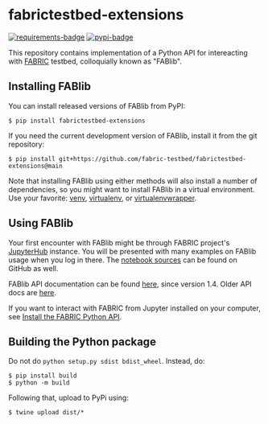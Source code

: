 # fabrictestbed-extensions

[![requirements-badge]][requirements] [![pypi-badge]][pypy]

This repository contains implementation of a Python API for
intereacting with [FABRIC][fabric] testbed, colloquially known as
"FABlib".

## Installing FABlib

You can install released versions of FABlib from PyPI:

```console
$ pip install fabrictestbed-extensions
```

If you need the current development version of FABlib, install it from
the git repository:

```console
$ pip install git+https://github.com/fabric-testbed/fabrictestbed-extensions@main
```

Note that installing FABlib using either methods will also install a
number of dependencies, so you might want to install FABlib in a
virtual environment.  Use your favorite: [venv], [virtualenv], or
[virtualenvwrapper].


## Using FABlib

Your first encounter with FABlib might be through FABRIC project's
[JupyterHub][fabric-jupyter] instance.  You will be presented with
many examples on FABlib usage when you log in there.  The [notebook
sources][fabric-jupyter-examples] can be found on GitHub as well.

FABlib API documentation can be found [here][fablib-api-rtd], since
version 1.4.  Older API docs are [here][fablib-api-old].

If you want to interact with FABRIC from Jupyter installed on your
computer, see [Install the FABRIC Python API][fablib-install].


## Building the Python package

Do not do `python setup.py sdist bdist_wheel`. Instead, do:

```console
$ pip install build
$ python -m build
```

Following that, upload to PyPi using:

```console
$ twine upload dist/*
```

<!-- URLs -->

[requirements]: https://requires.io/github/fabric-testbed/fabrictestbed-extensions/requirements/?branch=main
[requirements-badge]: https://requires.io/github/fabric-testbed/fabrictestbed-extensions/requirements.svg?branch=main (Requirements Status)

[pypy]: https://pypi.org/project/fabrictestbed-extensions/
[pypi-badge]: https://img.shields.io/pypi/v/fabrictestbed-extensions?style=plastic (PyPI)

[fabric]: https://fabric-testbed.net/

[venv]: https://docs.python.org/3/library/venv.html
[virtualenv]: https://virtualenv.pypa.io/en/latest/
[virtualenvwrapper]: https://virtualenvwrapper.readthedocs.io/en/latest/

[fabric-jupyter]: https://jupyter.fabric-testbed.net/
[fabric-jupyter-examples]: https://github.com/fabric-testbed/jupyter-examples
[fablib-install]: https://learn.fabric-testbed.net/knowledge-base/install-the-python-api/

[fablib-api-rtd]: https://fabric-fablib.readthedocs.io/en/latest/
[fablib-api-old]: https://learn.fabric-testbed.net/docs/fablib/fablib.html

